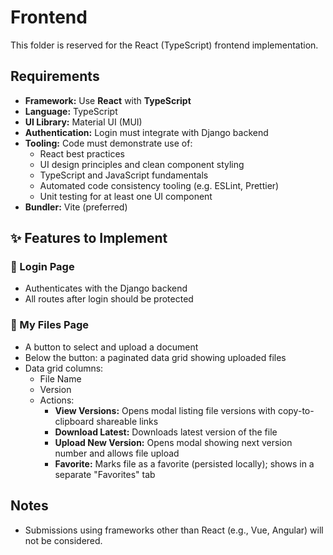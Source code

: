 # Frontend

This folder is reserved for the React (TypeScript) frontend implementation.

## Requirements

- **Framework:** Use **React** with **TypeScript**
- **Language:** TypeScript
- **UI Library:** Material UI (MUI)
- **Authentication:** Login must integrate with Django backend  
- **Tooling:** Code must demonstrate use of:
  - React best practices  
  - UI design principles and clean component styling  
  - TypeScript and JavaScript fundamentals  
  - Automated code consistency tooling (e.g. ESLint, Prettier)
  - Unit testing for at least one UI component
- **Bundler:** Vite (preferred)

## ✨ Features to Implement

### 🔐 Login Page
- Authenticates with the Django backend
- All routes after login should be protected

### 📁 My Files Page
- A button to select and upload a document
- Below the button: a paginated data grid showing uploaded files
- Data grid columns:
  - File Name  
  - Version  
  - Actions:
    - **View Versions:** Opens modal listing file versions with copy-to-clipboard shareable links
    - **Download Latest:** Downloads latest version of the file
    - **Upload New Version:** Opens modal showing next version number and allows file upload
    - **Favorite:** Marks file as a favorite (persisted locally); shows in a separate "Favorites" tab

## Notes

- Submissions using frameworks other than React (e.g., Vue, Angular) will not be considered.
